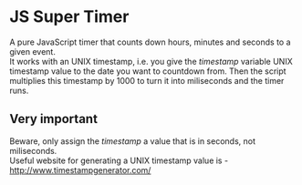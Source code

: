 # JS Super Timer

A pure JavaScript timer that counts down hours, minutes and seconds to a given event.   
It works with an UNIX timestamp, i.e. you give the *timestamp* variable UNIX timestamp value to the date you want to countdown from. Then the script multiplies this timestamp by 1000 to turn it into miliseconds and the timer runs.   
## Very important

 Beware, only assign the *timestamp* a value that is in seconds, not miliseconds.   
 Useful website for generating a UNIX timestamp value is - http://www.timestampgenerator.com/
 
